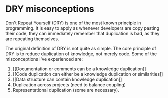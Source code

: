 # DRY misconceptions
Don't Repeat Yourself (DRY) is one of the most known principle in programming. It is easy to apply as whenever developers are copy pasting their code, they can immediately remember that duplication is bad, as they are repeating themselves.

The original definition of DRY is not quite as simple. The core principle of DRY is to reduce duplication of knowledge, not merely code. Some of the misconceptions I've experienced are:

1. [[Documentation or comments can be a knowledge duplication]]
2. [[Code duplication can either be a knowledge duplication or similarities]]
3. [[Data structure can contain knowledge duplication]]
4. Duplication across projects (need to balance coupling)
5. Representational duplication (some are necessary).

<!-- #evergreen -->

<!-- {BearID:D56F6687-EEB7-408F-AA68-F0A0977B7476-91861-0000126A9DEE059E} -->
